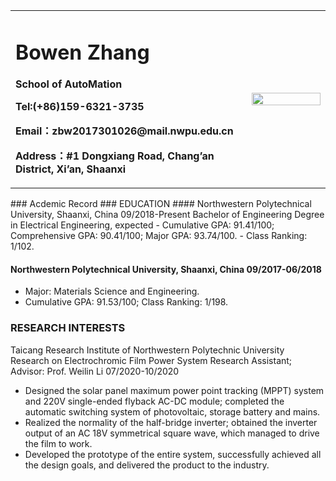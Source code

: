 <table border="0">
  <tr>
    <td width="75%">
      <h1>Bowen Zhang</h1>
      <p><b>School of AutoMation</b></p>
      <p><b>Tel:(+86)159-6321-3735</b></p>
      <p><b>Email：zbw2017301026@mail.nwpu.edu.cn</b></p>
      <p><b>Address：#1 Dongxiang Road, Chang’an District, Xi’an, Shaanxi</b></p>
    </td>
    <td width="25%">
      <img src="/ZHANGBOWEN.jpg" width="100%">      
    </td>
  </tr>
</table>
### Acdemic Record
### EDUCATION
#### Northwestern Polytechnical University, Shaanxi, China	09/2018-Present
Bachelor of Engineering Degree in Electrical Engineering, expected
- Cumulative GPA: 91.41/100; Comprehensive GPA: 90.41/100; Major GPA: 93.74/100.
- Class Ranking: 1/102.
	
#### Northwestern Polytechnical University, Shaanxi, China	09/2017-06/2018
- Major: Materials Science and Engineering.
- Cumulative GPA: 91.53/100; Class Ranking: 1/198.	

### RESEARCH INTERESTS
Taicang Research Institute of Northwestern Polytechnic University
Research on Electrochromic Film Power System
Research Assistant; Advisor: Prof. Weilin Li	 07/2020-10/2020
- Designed the solar panel maximum power point tracking (MPPT) system and 220V single-ended flyback AC-DC module; completed the automatic switching system of photovoltaic, storage battery and mains.
- Realized the normality of the half-bridge inverter; obtained the inverter output of an AC 18V symmetrical square wave, which managed to drive the film to work.
- Developed the prototype of the entire system, successfully achieved all the design goals, and delivered the product to the industry.
